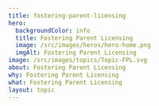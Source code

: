 ```yaml
---
title: fostering-parent-licensing
hero:
  backgroundColor: info
  title: Fostering Parent Licensing
  image: /src/images/heros/hero-home.png
  imgAlt: Fostering Parent Licensing
image: /src/images/topics/Topic-FPL.svg
about: Fostering Parent Licensing
why: Fostering Parent Licensing
what: Fostering Parent Licensing
layout: topic
---
```

